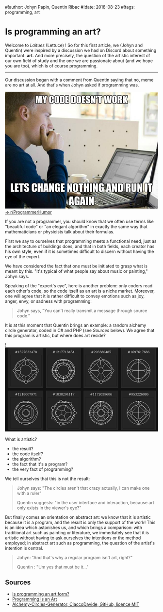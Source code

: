 #!author: Johyn Papin, Quentin Ribac
#!date: 2018-08-23
#!tags: programming, art

# Is programming an art? 

Welcome to *Laitues* (Lettuce) ! So for this first article, we (Johyn and Quentin) were inspired by a discussion we had on Discord about something important: **art**. 
And more precisely, the question of the artistic interest of our own field of study and the one we are passionate about (and we hope you are too), which is of course programming. 

****** 

Our discussion began with a comment from Quentin saying that no, meme are no art at all. 
And that's when Johyn asked if programming was. 

![My code doesn’t work… let’s change nothing and run it again.](/media/img/2018/08/23-proghumormeme.jpg) [&rarr; r/ProgrammerHumor](https://reddit.com/r/programmerhumor)

If you are not a programmer, you should know that we often use terms like "beautiful code" or "an elegant algorithm" in exactly the same way that mathematicians or physicists talk about their formulas. 

First we say to ourselves that programming meets a functional need, just as the architecture of buildings does, and that in both fields, each creator has his own style, even if it is sometimes difficult to discern without having the eye of the expert. 

We have considered the fact that one must be initiated to grasp what is meant by this. "It's typical of what people say about music or painting," Johyn says. 

Speaking of the "expert's eye", here is another problem: only coders read each other's code, so the code itself as an art is a niche market. 
Moreover, one will agree that it is rather difficult to convey emotions such as joy, anger, envy, or sadness with programming: 

> Johyn says, "You can't really transmit a message through source code."

It is at this moment that Quentin brings an example: a random alchemy circle generator, coded in C# and PHP (see *Sources* below). We agree that this program is artistic, but where does art reside? 

!![procedurally generated alchemy circles](/media/img/2018/08/23-alchemy-circles.png)

What is artistic? 

* the result? 
* the code itself? 
* the algorithm? 
* the fact that it's a program? 
* the very fact of programming? 

We tell ourselves that this is not the result: 

> Johyn says: "The circles aren't that crazy actually, I can make one with a ruler"
>
> Quentin suggests: "in the user interface and interaction, because art only exists in the viewer's eye?" 

But finally comes an orientation on abstract art: we know that it is artistic because it is a program, and the result is only the support of the work! 
This is an idea which astonishes us, and which brings a comparison: with traditional art such as painting or literature, we immediately see that it is artistic without having to ask ourselves the intentions or the method employed; in abstract art such as programming, the question of the artist's intention is central. 

> Johyn: "And that's why a regular program isn't art, right?" 
>
> Quentin : "Um yes that must be it..." 

## Sources 

* [Is programming an art form?](https://r.je/is-programming-art.html ) 
* [Programming is an Art](https://ruben.verborgh.org/blog/2013/02/21/programming-is-an-art/ ) 
* [Alchemy-Circles-Generator, CiaccoDavide, GitHub, licence MIT](https://github.com/CiaccoDavide/Alchemy-Circles-Generator )
